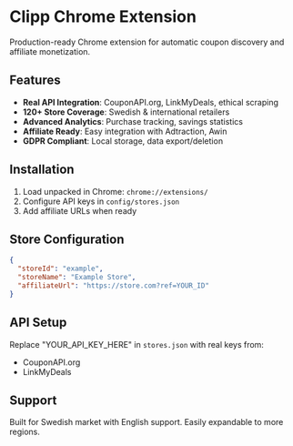 # Clipp Chrome Extension

Production-ready Chrome extension for automatic coupon discovery and affiliate monetization.

## Features
- **Real API Integration**: CouponAPI.org, LinkMyDeals, ethical scraping
- **120+ Store Coverage**: Swedish & international retailers
- **Advanced Analytics**: Purchase tracking, savings statistics
- **Affiliate Ready**: Easy integration with Adtraction, Awin
- **GDPR Compliant**: Local storage, data export/deletion

## Installation
1. Load unpacked in Chrome: `chrome://extensions/`
2. Configure API keys in `config/stores.json`
3. Add affiliate URLs when ready

## Store Configuration
```json
{
  "storeId": "example",
  "storeName": "Example Store", 
  "affiliateUrl": "https://store.com?ref=YOUR_ID"
}
```

## API Setup
Replace "YOUR_API_KEY_HERE" in `stores.json` with real keys from:
- CouponAPI.org
- LinkMyDeals

## Support
Built for Swedish market with English support. Easily expandable to more regions.